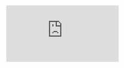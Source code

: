 
[![osu](http://lemmmy.pw/osusig/sig.php?colour=hex8866ee&uname=ErogeMaster225&pp=1&flagshadow&flagstroke&darktriangles&opaqueavatar&onlineindicator=undefined&xpbar)](https://osu.ppy.sh/users/8471225)
